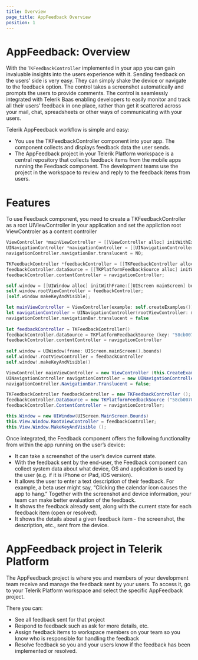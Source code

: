 ```yaml
---
title: Overview
page_title: AppFeedback Overview
position: 1
---
```


# AppFeedback: Overview

With the <code>TKFeedbackController</code> implemented in your app you can gain invaluable insights into the users experience with it. Sending feedback on the users’ side is very easy. They can simply shake the device or navigate to the feedback option. The control takes a screenshot automatically and prompts the users to provide comments. The control is seamlessly integrated with Telerik Baas enabling developers to easily monitor and track all their users’ feedback in one place, rather than get it scattered across your mail, chat, spreadsheets or other ways of communicating with your users.

Telerik AppFeedback workflow is simple and easy:

- You use the TKFeedbackController component into your app. The component collects and displays feedback data the user sends.
- The AppFeedback project in your Telerik Platform workspace is a central repository that collects feedback items from the mobile apps running the Feedback component. The development teams use the project in the workspace to review and reply to the feedback items from users.

Features
===

To use Feedback component, you need to create a TKFeedbackController as a root UIViewController in your application and set the appliction root ViewControler as a content controller

```Objective-C
ViewController *mainViewController = [[ViewController alloc] initWithExample:[self createExamples]];
UINavigationController *navigationController = [[UINavigationController alloc] initWithRootViewController:mainViewController];
navigationController.navigationBar.translucent = NO;

TKFeedbackController *feedbackController = [[TKFeedbackController alloc] init];
feedbackController.dataSource = [[TKPlatformFeedbackSource alloc] initWithKey:@"58cb0070-f612-11e3-b9fc-1234567890" uid:@"developer@telerik.com"];
feedbackController.contentController = navigationController;

self.window = [[UIWindow alloc] initWithFrame:[[UIScreen mainScreen] bounds]];
self.window.rootViewController = feedbackController;
[self.window makeKeyAndVisible];
```
```Swift
let mainViewController = ViewController(example: self.createExamples())
let navigationController = UINavigationController(rootViewController: mainViewController)
navigationController.navigationBar.translucent = false
    
let feedbackController = TKFeedbackController()
feedbackController.dataSource = TKPlatformFeedbackSource (key: "58cb0070-f612-11e3-b9fc-1234567890", uid: "developer@telerik.com")
feedbackController.contentController = navigationController
    
self.window = UIWindow(frame: UIScreen.mainScreen().bounds)
self.window!.rootViewController = feedbackController
self.window!.makeKeyAndVisible()
```
```C#
ViewController mainViewController = new ViewController (this.CreateExamples());
UINavigationController navigationController = new UINavigationController (mainViewController);
navigationController.NavigationBar.Translucent = false;

TKFeedbackController feedbackController = new TKFeedbackController ();
feedbackController.DataSource = new TKPlatformFeedbackSource ("58cb0070-f612-11e3-b9fc-1234567890", "developer@telerik.com");
feedbackController.ContentController = navigationController;

this.Window = new UIWindow(UIScreen.MainScreen.Bounds)
this.View.Window.RootViewController = feedbackController;
this.View.Window.MakeKeyAndVisible ();
```


Once integrated, the Feedback component offers the following functionality from within the app running on the user’s device:

- It can take a screenshot of the user’s device current state.
- With the feedback sent by the end-user, the Feedback component can collect system data about what device, OS and application is used by the user (e.g. if it is iPhone or iPad, iOS version).
- It allows the user to enter a text description of their feedback. For example, a beta user might say, “Clicking the calendar icon causes the app to hang.” Together with the screenshot and device information, your team can make better evaluation of the feedback.
- It shows the feedback already sent, along with the current state for each feedback item (open or resolved).
- It shows the details about a given feedback item - the screenshot, the description, etc., sent from the device.

AppFeedback project in Telerik Platform
===

The AppFeedback project is where you and members of your development team receive and manage the feedback sent by your users. To access it, go to your Telerik Platform workspace and select the specific AppFeedback project.

There you can:

- See all feedback sent for that project
- Respond to feedback such as ask for more details, etc.
- Assign feedback items to workspace members on your team so you know who is responsible for handling the feedback
- Resolve feedback so you and your users know if the feedback has been implemented or resolved.
